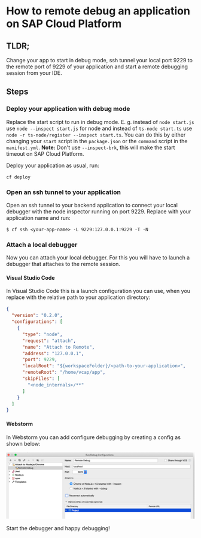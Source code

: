 # How to remote debug an application on SAP Cloud Platform

## TLDR;

Change your app to start in debug mode, ssh tunnel your local port 9229 to the remote port of 9229 of your application and start a remote debugging session from your IDE.

## Steps

### Deploy your application with debug mode

Replace the start script to run in debug mode.
E. g. instead of `node start.js` use `node --inspect start.js` for node and instead of `ts-node start.ts` use `node -r ts-node/register --inspect start.ts`.
You can do this by either changing your `start` script in the `package.json` or the `command` script in the `manifest.yml`.
**Note:** Don't use `--inspect-brk`, this will make the start timeout on SAP Cloud Platform.

Deploy your application as usual, run:
```shell
cf deploy
```

### Open an ssh tunnel to your application
Open an ssh tunnel to your backend application to connect your local debugger with the node inspector running on port 9229.
Replace *<your-app-name>* with your application name and run:
```shell
$ cf ssh <your-app-name> -L 9229:127.0.0.1:9229 -T -N
```
### Attach a local debugger
Now you can attach your local debugger.
For this you will have to launch a debugger that attaches to the remote session.

#### Visual Studio Code
In Visual Studio Code this is a launch configuration you can use, when you replace *<path-to-your-application>* with the relative path to your application directory:
```json
{
  "version": "0.2.0",
  "configurations": [
    {
      "type": "node",
      "request": "attach",
      "name": "Attach to Remote",
      "address": "127.0.0.1",
      "port": 9229,
      "localRoot": "${workspaceFolder}/<path-to-your-application>",
      "remoteRoot": "/home/vcap/app",
      "skipFiles": [
        "<node_internals>/**"
      ]
    }
  ]
}
```

#### Webstorm
In Webstorm you can add configure debugging by creating a config as shown below:

![Remote debugging config for Webstorm](../img/remote-debugging-config-webstorm.png)

Start the debugger and happy debugging!
